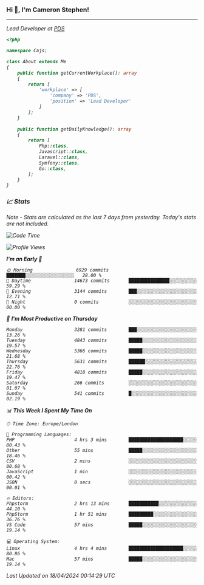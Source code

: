 ### Hi 👋, I'm Cameron Stephen!
<hr>
<p><em>Lead Developer at <a href="https://prindatasolutions.co.uk">PDS</a></p>


```php
<?php

namespace Cajs;

class About extends Me
{
    public function getCurrentWorkplace(): array
    {
        return [
            'workplace' => [
                'company' => 'PDS',
                'position' => 'Lead Developer'
            ]
        ];
    }

    public function getDailyKnowledge(): array
    {
        return [
            Php::class,
            Javascript::class,
            Laravel::class,
            Symfony::class,
            Go::class,
        ];
    }
}
```

### 📈 Stats
<p><em>Note - Stats are calculated as the last 7 days from yesterday. Today's stats are not included.</em></p>


<!--START_SECTION:waka-->
![Code Time](http://img.shields.io/badge/Code%20Time-3%2C761%20hrs%2012%20mins-blue)

![Profile Views](http://img.shields.io/badge/Profile%20Views-0-blue)

**I'm an Early 🐤** 

```text
🌞 Morning                6929 commits        ███████░░░░░░░░░░░░░░░░░░   28.00 % 
🌆 Daytime                14673 commits       ███████████████░░░░░░░░░░   59.29 % 
🌃 Evening                3144 commits        ███░░░░░░░░░░░░░░░░░░░░░░   12.71 % 
🌙 Night                  0 commits           ░░░░░░░░░░░░░░░░░░░░░░░░░   00.00 % 
```
📅 **I'm Most Productive on Thursday** 

```text
Monday                   3281 commits        ███░░░░░░░░░░░░░░░░░░░░░░   13.26 % 
Tuesday                  4843 commits        █████░░░░░░░░░░░░░░░░░░░░   19.57 % 
Wednesday                5366 commits        █████░░░░░░░░░░░░░░░░░░░░   21.68 % 
Thursday                 5631 commits        ██████░░░░░░░░░░░░░░░░░░░   22.76 % 
Friday                   4818 commits        █████░░░░░░░░░░░░░░░░░░░░   19.47 % 
Saturday                 266 commits         ░░░░░░░░░░░░░░░░░░░░░░░░░   01.07 % 
Sunday                   541 commits         █░░░░░░░░░░░░░░░░░░░░░░░░   02.19 % 
```


📊 **This Week I Spent My Time On** 

```text
🕑︎ Time Zone: Europe/London

💬 Programming Languages: 
PHP                      4 hrs 3 mins        ████████████████████░░░░░   80.43 % 
Other                    55 mins             █████░░░░░░░░░░░░░░░░░░░░   18.46 % 
CSV                      2 mins              ░░░░░░░░░░░░░░░░░░░░░░░░░   00.68 % 
JavaScript               1 min               ░░░░░░░░░░░░░░░░░░░░░░░░░   00.42 % 
JSON                     0 secs              ░░░░░░░░░░░░░░░░░░░░░░░░░   00.01 % 

🔥 Editors: 
Phpstorm                 2 hrs 13 mins       ███████████░░░░░░░░░░░░░░   44.10 % 
PhpStorm                 1 hr 51 mins        █████████░░░░░░░░░░░░░░░░   36.76 % 
VS Code                  57 mins             █████░░░░░░░░░░░░░░░░░░░░   19.14 % 

💻 Operating System: 
Linux                    4 hrs 4 mins        ████████████████████░░░░░   80.86 % 
Mac                      57 mins             █████░░░░░░░░░░░░░░░░░░░░   19.14 % 
```


 Last Updated on 18/04/2024 00:14:29 UTC
<!--END_SECTION:waka-->
